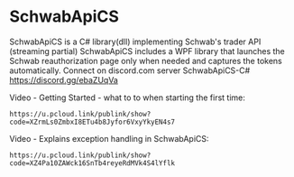 # SchwabApiCS
SchwabApiCS is a C# library(dll) implementing Schwab's trader API (streaming partial)
SchwabApiCS includes a WPF library that launches the Schwab reauthorization page only when needed and captures the tokens automatically.
Connect on discord.com server SchwabApiCS-C#  https://discord.gg/ebaZUqVa

Video - Getting Started - what to to when starting the first time: 

    https://u.pcloud.link/publink/show?code=XZrmLs0ZmbxI8ETu4b8Jyfor6VxyYkyEN4s7
    
Video - Explains exception handling in SchwabApiCS: 

    https://u.pcloud.link/publink/show?code=XZ4Pa10ZAWck16SnTb4reyeRdMVk4S4lYflk
